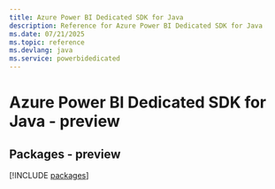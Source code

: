 ```yaml
---
title: Azure Power BI Dedicated SDK for Java
description: Reference for Azure Power BI Dedicated SDK for Java
ms.date: 07/21/2025
ms.topic: reference
ms.devlang: java
ms.service: powerbidedicated
---
```

# Azure Power BI Dedicated SDK for Java - preview
## Packages - preview
[!INCLUDE [packages](power-bi-dedicated-index.md)]
